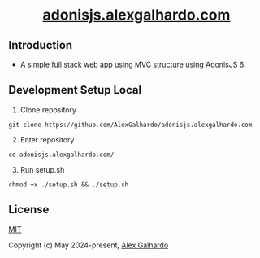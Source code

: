 <div align="center">
   <h1 align="center"><a href="https://adonisjs.alexgalhardo.com/" target="_blank">adonisjs.alexgalhardo.com</a></h1>
</div>

## Introduction

-   A simple full stack web app using MVC structure using AdonisJS 6.

## Development Setup Local

1. Clone repository

```
git clone https://github.com/AlexGalhardo/adonisjs.alexgalhardo.com
```

2. Enter repository

```
cd adonisjs.alexgalhardo.com/
```

3. Run setup.sh

```
chmod +x ./setup.sh && ./setup.sh
```


## License

[MIT](http://opensource.org/licenses/MIT)

Copyright (c) May 2024-present, [Alex Galhardo](https://github.com/AlexGalhardo)
